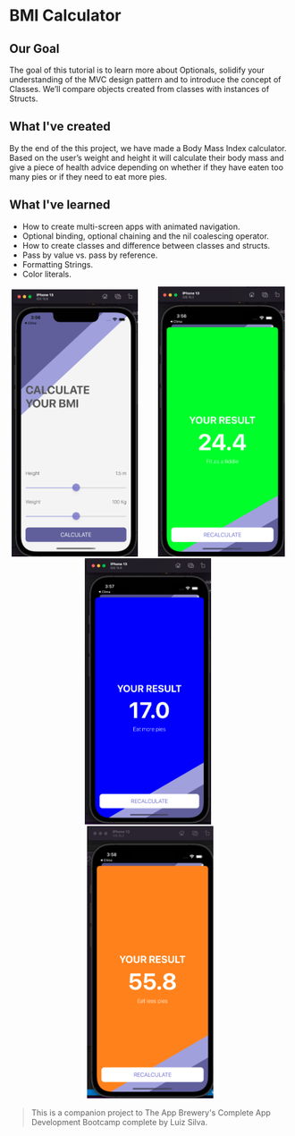 
#  BMI Calculator

## Our Goal

The goal of this tutorial is to learn more about Optionals, solidify your understanding of the MVC design pattern and to introduce the concept of Classes. We’ll compare objects created from classes with instances of Structs.

## What I've created

By the end of the this project, we have made a Body Mass Index calculator. Based on the user’s weight and height it will calculate their body mass and give a piece of health advice depending on whether if they have eaten too many pies or if they need to eat more pies. 

## What I've learned

* How to create multi-screen apps with animated navigation.
* Optional binding, optional chaining and the nil coalescing operator.
* How to create classes and difference between classes and structs. 
* Pass by value vs. pass by reference. 
* Formatting Strings. 
* Color literals.


<p align="center">
  <img alt="Light" src="Documentation/input.png" width="45%">
&nbsp; &nbsp; &nbsp; &nbsp;
  <img alt="Dark" src="Documentation/r1.png" width="45%">
&nbsp; &nbsp; &nbsp; &nbsp;
  <img alt="Dark" src="Documentation/r2.png" width="45%">
&nbsp; &nbsp; &nbsp; &nbsp;
  <img alt="Dark" src="Documentation/r3.png" width="45%">
</p>



>This is a companion project to The App Brewery's Complete App Development Bootcamp complete by Luiz Silva.
